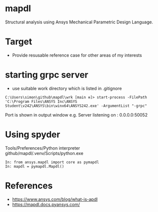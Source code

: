 # mapdl
Structural analysis using Ansys Mechanical Parametric Design Language.

# Target
 * Provide resusable reference case for other areas of my interests

# starting grpc server
 * use suitable work directory which is listed in .gitignore
```
C:\Users\simon\github\mapdl\wrk [main ≡]> start-process -FilePath 'C:\Program Files\ANSYS Inc\ANSYS Student\v242\ANSYS\bin\winx64\ANSYS242.exe' -ArgumentList "-grpc"
```
Port is shown in output window e.g. Server listening on : 0.0.0.0:50052

# Using spyder
Tools/Preferences/Python interpreter github/mapdl/.venv/Scripts/python.exe
```
In: from ansys.mapdl import core as pymapdl
In: mapdl = pymapdl.Mapdl()
```

# References
 * https://www.ansys.com/blog/what-is-apdl
 * https://mapdl.docs.pyansys.com/

